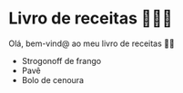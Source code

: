 # Livro de receitas 👨🏻‍🍳

Olá, bem-vind@ ao meu livro de receitas 👋🏻

 - Strogonoff de frango
 - Pavê
 - Bolo de cenoura
